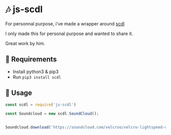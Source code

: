 # 🎶 js-scdl

For personnal purpose, i've made a wrapper around [scdl](https://github.com/flyingrub/scdl)

I only made this for personal purpose and wanted to share it.

Great work by him.


## 📓 Requirements

* Install python3 & pip3
* Run `pip3 install scdl`

## 📓 Usage

```js
const scdl = require('js-scdl')

const Soundcloud = new scdl.SoundCloud();


Soundcloud.download('https://soundcloud.com/velcroo/velcro-lightspeed-quantum', '/home/rolljee/Downloads')
```